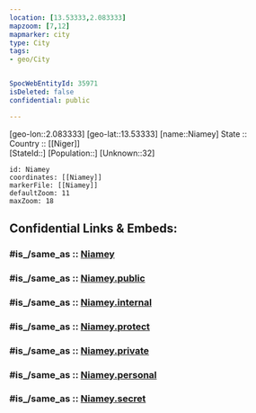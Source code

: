 ```yaml
---
location: [13.53333,2.083333] 
mapzoom: [7,12] 
mapmarker: city 
type: City
tags:
- geo/City


SpocWebEntityId: 35971
isDeleted: false
confidential: public

---
```

[geo-lon::2.083333] 
[geo-lat::13.53333] 
[name::Niamey] 
State ::  
Country :: [[Niger]]  
[StateId::] 
[Population::] 
[Unknown::32] 


```leaflet
id: Niamey
coordinates: [[Niamey]] 
markerFile: [[Niamey]] 
defaultZoom: 11 
maxZoom: 18
```


## Confidential Links & Embeds: 

### #is_/same_as :: [Niamey](/_Standards/Earth/Continent/Africa/Africa~Central/Niger/Regions~Niger/Niamey/City/Niamey.md) 

### #is_/same_as :: [Niamey.public](/_public/Earth/Continent/Africa/Africa~Central/Niger/Regions~Niger/Niamey/City/Niamey.public.md) 

### #is_/same_as :: [Niamey.internal](/_internal/Earth/Continent/Africa/Africa~Central/Niger/Regions~Niger/Niamey/City/Niamey.internal.md) 

### #is_/same_as :: [Niamey.protect](/_protect/Earth/Continent/Africa/Africa~Central/Niger/Regions~Niger/Niamey/City/Niamey.protect.md) 

### #is_/same_as :: [Niamey.private](/_private/Earth/Continent/Africa/Africa~Central/Niger/Regions~Niger/Niamey/City/Niamey.private.md) 

### #is_/same_as :: [Niamey.personal](/_personal/Earth/Continent/Africa/Africa~Central/Niger/Regions~Niger/Niamey/City/Niamey.personal.md) 

### #is_/same_as :: [Niamey.secret](/_secret/Earth/Continent/Africa/Africa~Central/Niger/Regions~Niger/Niamey/City/Niamey.secret.md)

